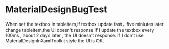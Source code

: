 # MaterialDesignBugTest
When set the textbox in tableitem,if textbox update fast，five miniutes later change tableitem,the UI doesn't response
If I update the textbox every 100ms   , about 2 days later , the UI doesn't response. If I don't use MaterialDesignInXamlToolkit style the UI is OK.
